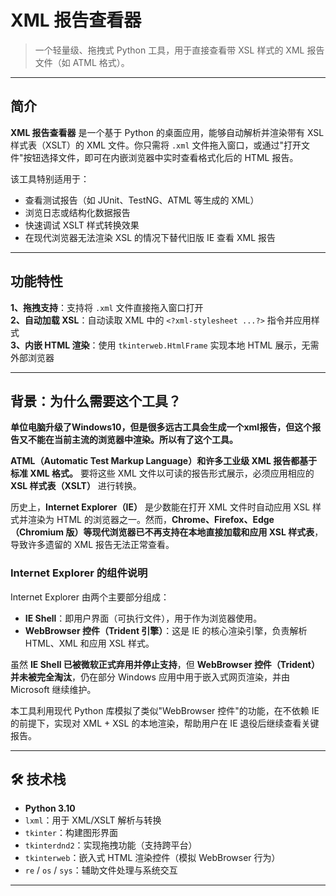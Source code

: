 # XML 报告查看器

> 一个轻量级、拖拽式 Python 工具，用于直接查看带 XSL 样式的 XML 报告文件（如 ATML 格式）。

---

## 简介

**XML 报告查看器** 是一个基于 Python 的桌面应用，能够自动解析并渲染带有 XSL 样式表（XSLT）的 XML 文件。你只需将 `.xml` 文件拖入窗口，或通过"打开文件"按钮选择文件，即可在内嵌浏览器中实时查看格式化后的 HTML 报告。

该工具特别适用于：
- 查看测试报告（如 JUnit、TestNG、ATML 等生成的 XML）
- 浏览日志或结构化数据报告
- 快速调试 XSLT 样式转换效果
- 在现代浏览器无法渲染 XSL 的情况下替代旧版 IE 查看 XML 报告

---

## 功能特性

 **1、拖拽支持**：支持将 `.xml` 文件直接拖入窗口打开  
 **2、自动加载 XSL**：自动读取 XML 中的 `<?xml-stylesheet ...?>` 指令并应用样式  
 **3、内嵌 HTML 渲染**：使用 `tkinterweb.HtmlFrame` 实现本地 HTML 展示，无需外部浏览器  

---

## 背景：为什么需要这个工具？
**单位电脑升级了Windows10，但是很多远古工具会生成一个xml报告，但这个报告又不能在当前主流的浏览器中渲染。所以有了这个工具。**

**ATML（Automatic Test Markup Language）和许多工业级 XML 报告都基于标准 XML 格式。** 要将这些 XML 文件以可读的报告形式展示，必须应用相应的 **XSL 样式表（XSLT）** 进行转换。

历史上，**Internet Explorer（IE）** 是少数能在打开 XML 文件时自动应用 XSL 样式并渲染为 HTML 的浏览器之一。然而，**Chrome、Firefox、Edge（Chromium 版）等现代浏览器已不再支持在本地直接加载和应用 XSL 样式表**，导致许多遗留的 XML 报告无法正常查看。

### Internet Explorer 的组件说明

Internet Explorer 由两个主要部分组成：
- **IE Shell**：即用户界面（可执行文件），用于作为浏览器使用。
- **WebBrowser 控件（Trident 引擎）**：这是 IE 的核心渲染引擎，负责解析 HTML、XML 和应用 XSL 样式。

虽然 **IE Shell 已被微软正式弃用并停止支持**，但 **WebBrowser 控件（Trident）并未被完全淘汰**，仍在部分 Windows 应用中用于嵌入式网页渲染，并由 Microsoft 继续维护。

本工具利用现代 Python 库模拟了类似"WebBrowser 控件"的功能，在不依赖 IE 的前提下，实现对 XML + XSL 的本地渲染，帮助用户在 IE 退役后继续查看关键报告。

---

## 🛠️ 技术栈

- **Python 3.10**
- `lxml`：用于 XML/XSLT 解析与转换
- `tkinter`：构建图形界面
- `tkinterdnd2`：实现拖拽功能（支持跨平台）
- `tkinterweb`：嵌入式 HTML 渲染控件（模拟 WebBrowser 行为）
- `re` / `os` / `sys`：辅助文件处理与系统交互

---
